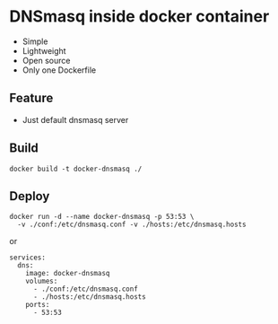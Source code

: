 # DNSmasq inside docker container
- Simple
- Lightweight
- Open source
- Only one Dockerfile

## Feature
- Just default dnsmasq server

## Build
```shell
docker build -t docker-dnsmasq ./
```

## Deploy
```shell
docker run -d --name docker-dnsmasq -p 53:53 \
  -v ./conf:/etc/dnsmasq.conf -v ./hosts:/etc/dnsmasq.hosts
```
or 
```
services:
  dns:
    image: docker-dnsmasq
    volumes:
      - ./conf:/etc/dnsmasq.conf
      - ./hosts:/etc/dnsmasq.hosts
    ports:
      - 53:53
```